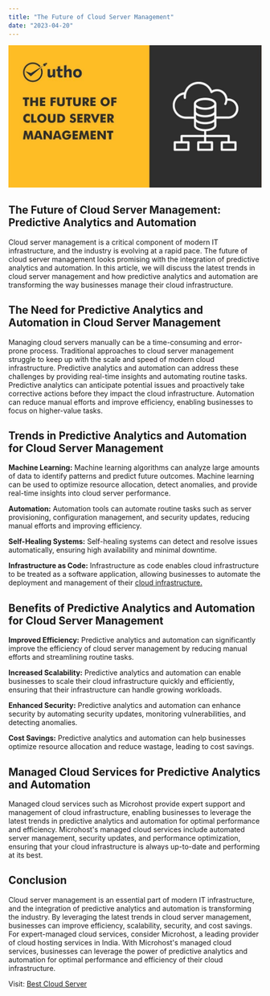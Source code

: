 ```yaml
---
title: "The Future of Cloud Server Management"
date: "2023-04-20"
---
```


![The Future of Cloud Server Management](images/The-Future-of-Cloud-Server-Management.jpg)

## **The Future of Cloud Server Management: Predictive Analytics and Automation**

Cloud server management is a critical component of modern IT infrastructure, and the industry is evolving at a rapid pace. The future of cloud server management looks promising with the integration of predictive analytics and automation. In this article, we will discuss the latest trends in cloud server management and how predictive analytics and automation are transforming the way businesses manage their cloud infrastructure.

## **The Need for Predictive Analytics and Automation in Cloud Server Management**

Managing cloud servers manually can be a time-consuming and error-prone process. Traditional approaches to cloud server management struggle to keep up with the scale and speed of modern cloud infrastructure. Predictive analytics and automation can address these challenges by providing real-time insights and automating routine tasks. Predictive analytics can anticipate potential issues and proactively take corrective actions before they impact the cloud infrastructure. Automation can reduce manual efforts and improve efficiency, enabling businesses to focus on higher-value tasks.

## **Trends in Predictive Analytics and Automation for Cloud Server Management**

**Machine Learning:** Machine learning algorithms can analyze large amounts of data to identify patterns and predict future outcomes. Machine learning can be used to optimize resource allocation, detect anomalies, and provide real-time insights into cloud server performance.

**Automation:** Automation tools can automate routine tasks such as server provisioning, configuration management, and security updates, reducing manual efforts and improving efficiency.

**Self-Healing Systems:** Self-healing systems can detect and resolve issues automatically, ensuring high availability and minimal downtime.

**Infrastructure as Code:** Infrastructure as code enables cloud infrastructure to be treated as a software application, allowing businesses to automate the deployment and management of their [cloud infrastructure.](https://www.redhat.com/en/topics/cloud-computing/what-is-cloud-infrastructure)

## **Benefits of Predictive Analytics and Automation for Cloud Server Management**

**Improved Efficiency:** Predictive analytics and automation can significantly improve the efficiency of cloud server management by reducing manual efforts and streamlining routine tasks.

**Increased Scalability:** Predictive analytics and automation can enable businesses to scale their cloud infrastructure quickly and efficiently, ensuring that their infrastructure can handle growing workloads.

**Enhanced Security:** Predictive analytics and automation can enhance security by automating security updates, monitoring vulnerabilities, and detecting anomalies.

**Cost Savings:** Predictive analytics and automation can help businesses optimize resource allocation and reduce wastage, leading to cost savings.

## **Managed Cloud Services for Predictive Analytics and Automation**

Managed cloud services such as Microhost provide expert support and management of cloud infrastructure, enabling businesses to leverage the latest trends in predictive analytics and automation for optimal performance and efficiency. Microhost's managed cloud services include automated server management, security updates, and performance optimization, ensuring that your cloud infrastructure is always up-to-date and performing at its best.

## **Conclusion**

Cloud server management is an essential part of modern IT infrastructure, and the integration of predictive analytics and automation is transforming the industry. By leveraging the latest trends in cloud server management, businesses can improve efficiency, scalability, security, and cost savings. For expert-managed cloud services, consider Microhost, a leading provider of cloud hosting services in India. With Microhost's managed cloud services, businesses can leverage the power of predictive analytics and automation for optimal performance and efficiency of their cloud infrastructure.

Visit: [Best Cloud Server](https://utho.com/cloud)
